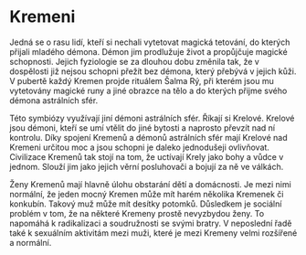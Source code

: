# Kremeni

Jedná se o rasu lidí, kteří si nechali vytetovat magická tetování, do kterých přijali mladého démona. Démon jim prodlužuje život a propůjčuje magické schopnosti. Jejich fyziologie se za dlouhou dobu změnila tak, že v dospělosti již nejsou schopni přežít bez démona, který přebývá v jejich kůži. V pubertě každý Kremen projde rituálem Šalma Rý, při kterém jsou mu vytetovány magické runy a jiné obrazce na tělo a do kterých přijme svého démona astrálních sfér.

Této symbiózy využívají jiní démoni astrálních sfér. Říkají si Krelové. Krelové jsou démoni, kteří se umí vtělit do jiné bytosti a naprosto převzít nad ní kontrolu. Díky spojení Kremenů a démonů astrálních sfér mají Krelové nad Kremeni určitou moc a jsou schopni je daleko jednodušeji ovlivňovat. Civilizace Kremenů tak stojí na tom, že uctívají Krely jako bohy a vůdce v jednom. Slouží jim jako jejich věrní posluhovači a bojují za ně ve válkách.

Ženy Kremenů mají hlavně úlohu obstarání dětí a domácnosti. Je mezi nimi normální, že jeden mocný Kremen může mít harém několika Kremenek či konkubín. Takový muž může mít desítky potomků. Důsledkem je sociální problém v tom, že na některé Kremeny prostě nevyzbydou ženy. To napomáhá k radikalizaci a soudružnosti se svými bratry. V neposlední řadě také k sexuálním aktivitám mezi muži, které je mezi Kremeny velmi rozšířené a normální.